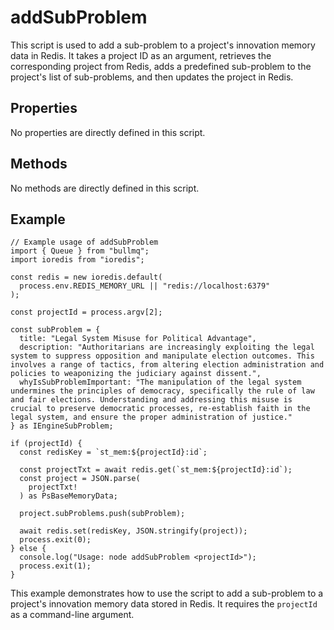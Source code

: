 # addSubProblem

This script is used to add a sub-problem to a project's innovation memory data in Redis. It takes a project ID as an argument, retrieves the corresponding project from Redis, adds a predefined sub-problem to the project's list of sub-problems, and then updates the project in Redis.

## Properties

No properties are directly defined in this script.

## Methods

No methods are directly defined in this script.

## Example

```
// Example usage of addSubProblem
import { Queue } from "bullmq";
import ioredis from "ioredis";

const redis = new ioredis.default(
  process.env.REDIS_MEMORY_URL || "redis://localhost:6379"
);

const projectId = process.argv[2];

const subProblem = {
  title: "Legal System Misuse for Political Advantage",
  description: "Authoritarians are increasingly exploiting the legal system to suppress opposition and manipulate election outcomes. This involves a range of tactics, from altering election administration and policies to weaponizing the judiciary against dissent.",
  whyIsSubProblemImportant: "The manipulation of the legal system undermines the principles of democracy, specifically the rule of law and fair elections. Understanding and addressing this misuse is crucial to preserve democratic processes, re-establish faith in the legal system, and ensure the proper administration of justice."
} as IEngineSubProblem;

if (projectId) {
  const redisKey = `st_mem:${projectId}:id`;

  const projectTxt = await redis.get(`st_mem:${projectId}:id`);
  const project = JSON.parse(
    projectTxt!
  ) as PsBaseMemoryData;

  project.subProblems.push(subProblem);

  await redis.set(redisKey, JSON.stringify(project));
  process.exit(0);
} else {
  console.log("Usage: node addSubProblem <projectId>");
  process.exit(1);
}
```

This example demonstrates how to use the script to add a sub-problem to a project's innovation memory data stored in Redis. It requires the `projectId` as a command-line argument.